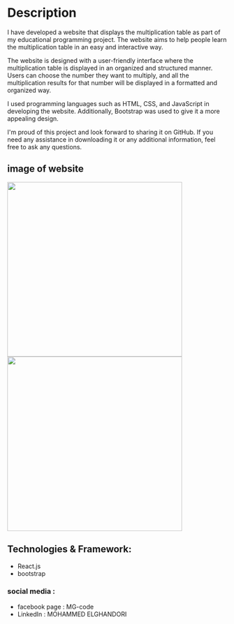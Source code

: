  # Description 
 I have developed a website that displays the multiplication table as part of my educational programming project. The website aims to help people learn the multiplication table in an easy and interactive way.

The website is designed with a user-friendly interface where the multiplication table is displayed in an organized and structured manner. Users can choose the number they want to multiply, and all the multiplication results for that number will be displayed in a formatted and organized way.

I used programming languages such as HTML, CSS, and JavaScript in developing the website. Additionally, Bootstrap was used to give it a more appealing design.

I'm proud of this project and look forward to sharing it on GitHub. If you need any assistance in downloading it or any additional information, feel free to ask any questions.

## image of website 

<div >
  <img src="https://github.com/MG-elghandori/table_Multiplication/assets/110783998/2d57043a-c431-402e-b53c-cc17fd1df9e7" width="400">
  <img src="https://github.com/MG-elghandori/table_Multiplication/assets/110783998/b3a34219-59a9-431b-a723-2674f3e68ce7" width="400">
</div>

## Technologies & Framework:
- React.js
- bootstrap

### social media :
- facebook page : MG-code
- LinkedIn : MOHAMMED ELGHANDORI
